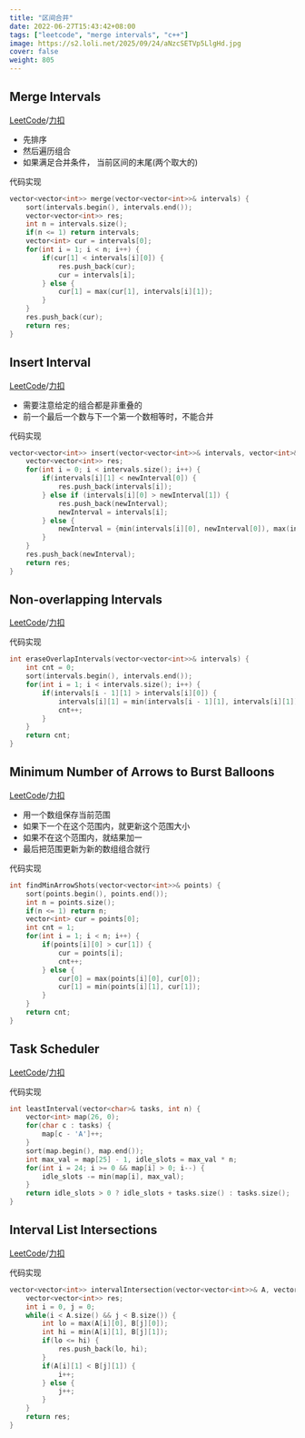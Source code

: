 ```yaml
---
title: "区间合并"
date: 2022-06-27T15:43:42+08:00
tags: ["leetcode", "merge intervals", "c++"]
image: https://s2.loli.net/2025/09/24/aNzcSETVp5LlgHd.jpg
cover: false
weight: 805
---
```


## Merge Intervals
[LeetCode](https://leetcode.com/problems/merge-intervals)/[力扣](https://leetcode-cn.com/problems/merge-intervals)

- 先排序
- 然后遍历组合
- 如果满足合并条件， 当前区间的末尾(两个取大的)

代码实现

```cpp
vector<vector<int>> merge(vector<vector<int>>& intervals) {
    sort(intervals.begin(), intervals.end());
    vector<vector<int>> res;
    int n = intervals.size();
    if(n <= 1) return intervals;
    vector<int> cur = intervals[0];
    for(int i = 1; i < n; i++) {
        if(cur[1] < intervals[i][0]) {
            res.push_back(cur);
            cur = intervals[i];
        } else {
            cur[1] = max(cur[1], intervals[i][1]);
        }
    }
    res.push_back(cur);
    return res;
}
```

## Insert Interval
[LeetCode](https://leetcode.com/problems/insert-interval)/[力扣](https://leetcode-cn.com/problems/insert-interval)

- 需要注意给定的组合都是非重叠的
- 前一个最后一个数与下一个第一个数相等时，不能合并

代码实现

```cpp
vector<vector<int>> insert(vector<vector<int>>& intervals, vector<int>& newInterval) {
    vector<vector<int>> res;
    for(int i = 0; i < intervals.size(); i++) {
        if(intervals[i][1] < newInterval[0]) {
            res.push_back(intervals[i]);
        } else if (intervals[i][0] > newInterval[1]) {
            res.push_back(newInterval);
            newInterval = intervals[i];
        } else {
            newInterval = {min(intervals[i][0], newInterval[0]), max(intervals[i][1], newInterval[1])};
        }
    }
    res.push_back(newInterval);
    return res;
}
```

## Non-overlapping Intervals
[LeetCode](https://leetcode.com/problems/non-overlapping-intervals)/[力扣](https://leetcode-cn.com/problems/non-overlapping-intervals)

代码实现

```cpp
int eraseOverlapIntervals(vector<vector<int>>& intervals) {
    int cnt = 0;
    sort(intervals.begin(), intervals.end());
    for(int i = 1; i < intervals.size(); i++) {
        if(intervals[i - 1][1] > intervals[i][0]) {
            intervals[i][1] = min(intervals[i - 1][1], intervals[i][1]);
            cnt++;
        }
    }
    return cnt;
}
```

## Minimum Number of Arrows to Burst Balloons
[LeetCode](https://leetcode.com/problems/minimum-number-of-arrows-to-burst-balloons)/[力扣](https://leetcode-cn.com/problems/minimum-number-of-arrows-to-burst-balloons)

- 用一个数组保存当前范围
- 如果下一个在这个范围内，就更新这个范围大小
- 如果不在这个范围内，就结果加一
- 最后把范围更新为新的数组组合就行

代码实现

```cpp
int findMinArrowShots(vector<vector<int>>& points) {
    sort(points.begin(), points.end());
    int n = points.size();
    if(n <= 1) return n;
    vector<int> cur = points[0];
    int cnt = 1;
    for(int i = 1; i < n; i++) {
        if(points[i][0] > cur[1]) {
            cur = points[i];
            cnt++;
        } else {
            cur[0] = max(points[i][0], cur[0]);
            cur[1] = min(points[i][1], cur[1]);
        }
    }
    return cnt;
}
```

## Task Scheduler
[LeetCode](https://leetcode.com/problems/task-scheduler)/[力扣](https://leetcode-cn.com/problems/task-scheduler)

代码实现

```cpp
int leastInterval(vector<char>& tasks, int n) {
    vector<int> map(26, 0);
    for(char c : tasks) {
        map[c - 'A']++;
    }
    sort(map.begin(), map.end());
    int max_val = map[25] - 1, idle_slots = max_val * n;
    for(int i = 24; i >= 0 && map[i] > 0; i--) {
        idle_slots -= min(map[i], max_val);
    }
    return idle_slots > 0 ? idle_slots + tasks.size() : tasks.size();
}
```

## Interval List Intersections
[LeetCode](https://leetcode.com/problems/interval-list-intersections)/[力扣](https://leetcode-cn.com/problems/interval-list-intersections)

代码实现

```cpp
vector<vector<int>> intervalIntersection(vector<vector<int>>& A, vector<vector<int>>& B) {
    vector<vector<int>> res;
    int i = 0, j = 0;
    while(i < A.size() && j < B.size()) {
        int lo = max(A[i][0], B[j][0]);
        int hi = min(A[i][1], B[j][1]);
        if(lo <= hi) {
            res.push_back(lo, hi);
        }
        if(A[i][1] < B[j][1]) {
            i++;
        } else {
            j++;
        }
    }
    return res;
}
```
